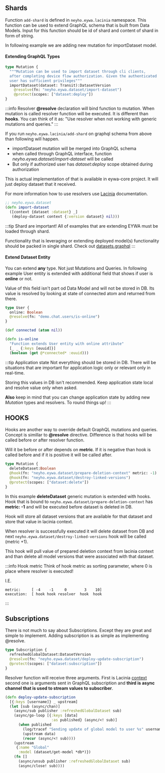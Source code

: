 ## Shards
Function `add-shard` is defined in `neyho.eywa.lacinia` namespace. This function
can be used to extend GraphQL schema that is built from Data Models. Input for this
function should be id of shard and content of shard in form of string.

In following example we are adding new mutation for importDataset model. 


#### Extending GraphQL Types
```graphql
type Mutation {
  """Mutation can be used to import dataset through cli clients,
  after completing device flow authorization. Given the authenticated
  user has sufficient privileges"""
  importDataset(dataset: Transit):DatasetVersion
    @resolve(fn: "neyho.eywa.dataset/import-dataset")
    @protect(scopes: ["dataset:deploy"])
}

```
:::info Resolver
**@resolve** declaration will bind function to mutation. When mutation is called 
resolver function will be executed. It is different than **hooks**. You can
think of it as: "Use resolver when not working with generic mutations and queries."
:::

If you run `neyho.eywa.lacinia/add-shard` on graphql schema from above than following
will happen. 

 * importDataset mutation will be merged into GraphQL schema
 * when called through GraphQL interface, function _neyho.eywa.dataset/import-dataset_
 will be called
 * But only if authorized user has _dataset:deploy_ scope obtained during authorization


 This is actual implementation of that is available in eywa-core project. It will just deploy
dataset that it received.

For more information how to use resolvers use [Lacinia](https://lacinia.readthedocs.io/en/latest/resolve/overview.html)
documentation.

```clojure
;; neyho.eywa.dataset
(defn import-dataset
  ([context {dataset :dataset} _]
   (deploy-dataset context {:version dataset} nil)))
```
:::tip Shard are important!
All of examples that are extending EYWA must be loaded through shard.

Functionality that is leveraging or extending deployed model(s)
functionality should be packed in single shard.
Check out [datasets.graphql](https://github.com/neyho/eywa-core/blob/master/resources/datasets.graphql)
:::


#### Extend Dataset Entity
You can extend **any** type. Not just Mutations and Queries. In following
example User entity is extended with additional field that shows if
user is **online** or not.

Value of this field isn't part od Data Model and will not be stored in DB.
Its value is resolved by looking at state of connected atom and returned
from there.

```graphql
type User {
  online: Boolean
  @resolve(fn: "demo.chat.users/is-online")
}
```


```clojure
(def connected (atom nil))

(defn is-online
  "Function extends User entity with online attribute"
  [_ _ {:keys [euuid]}]
  (boolean (get @*connected* :euuid)))
```
:::tip Application state
Not everything should be stored in DB. There will be situations that are
important for application logic only or relevant only in real-time. 

Storing this values in DB isn't recommended. Keep application state local
and resolve value only when asked.

**Also** keep in mind that you can change application state by adding
new _Mutation_ types and resolvers. To round things up!
:::



## HOOKS

Hooks are another way to override default GraphQL mutations and queries. Concept
is simillar to **@resolve** directive. Difference is that hooks will be called
before or after resolver function.

Will it be before or after depends on **metric**. If it is negative than hook
is called before and if it is positive it will be called after.

```graphql
type Mutation {
  deleteDataset:Boolean
  @hook(fn: "neyho.eywa.dataset/prepare-deletion-context" metric: -1)
  @hook(fn: "neyho.eywa.dataset/destroy-linked-versions")
  @protect(scopes: ["dataset:delete"])
}
```

<div id="hooks-visual"></div>

In this example **deleteDataset** generic mutation is extended with hooks. Hook
that is bound to `neyho.eywa.dataset/prepare-deletion-context` has **metric: -1** and
will be executed before dataset is deleted in DB.

Hook will store all dataset versions that are available for that dataset and
store that value in lacinia context.

When resolver is successfully executed it will delete dataset from DB and
next `neyho.eywa.dataset/destroy-linked-versions` hook will be called (metric +1).

This hook will pull value of prepared deletion context from lacinia context
and than delete all model versions that were associated with that dataset.


:::info Hook metric
Think of hook metric as sorting parameter, where 0 is place where resolver
is executed!

I.E.
```text
metric:     [ -4    -1     0        3    10] 
execution:  [ hook hook resolver  hook  hook
```
:::



## Subscriptions
There is not much to say about Subscriptions. Except they are great
and simple to implement. Adding subscription is as simple as implementing
@resolve.



```graphql
type Subscription {
  refreshedGlobalDataset:DatasetVersion
  @resolve(fn: "neyho.eywa.dataset/deploy-update-subscription")
  @protect(scopes: ["dataset:subscription"])
}
```

Resolver function will receive three arguments. First is Lacinia
[context](https://lacinia.readthedocs.io/en/latest/resolve/context.html?highlight=context)
 second one is arguments sent in GraphQL subscription and **third is
async channel that is used to stream values to subscriber**.

```clojure
(defn deploy-update-subscription
  [{:keys [username]} _ upstream]
  (let [sub (async/chan)]
    (async/sub publisher :refreshedGlobalDataset sub)
    (async/go-loop [{:keys [data]
                     :as published} (async/<! sub)]
      (when published
        (log/tracef "Sending update of global model to user %s" username)
        (upstream data)
        (recur (async/<! sub))))
    (upstream
     {:name "Global"
      :model (dataset/get-model *db*)})
    (fn []
      (async/unsub publisher :refreshedGlobalDataset sub)
      (async/close! sub))))
```
